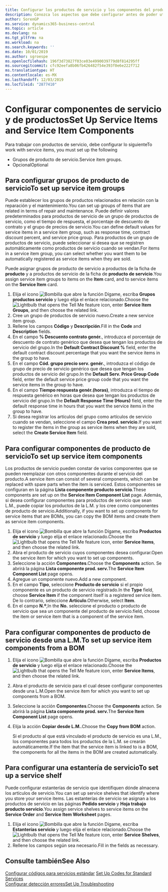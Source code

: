 ```yaml
---
title: Configurar los productos de servicio y los componentes del producto de servicio | Documentos de Microsoft
description: Conozca los aspectos que debe configurar antes de poder utilizar los productos del servicio, incluidos los valores predeterminados, como el tiempo de respuesta, el porcentaje de descuento del contrato y el grupo de precios de servicio.
author: SorenGP
ms.service: dynamics365-business-central
ms.topic: article
ms.devlang: na
ms.tgt_pltfrm: na
ms.workload: na
ms.search.keywords: ''
ms.date: 10/01/2019
ms.author: sgroespe
ms.openlocfilehash: 196f3d73827f03ce03e4990039779d8f814295ff
ms.sourcegitcommit: cfc92eefa8b06fb426482f54e393f0e6e222f712
ms.translationtype: HT
ms.contentlocale: es-MX
ms.lasthandoff: 12/03/2019
ms.locfileid: "2877410"
---
```

# <a name="set-up-service-items-and-service-item-components"></a><span data-ttu-id="9fc34-103">Configurar componentes de servicio y de productos</span><span class="sxs-lookup"><span data-stu-id="9fc34-103">Set Up Service Items and Service Item Components</span></span>
<span data-ttu-id="9fc34-104">Para trabajar con productos de servicio, debe configurar lo siguiente</span><span class="sxs-lookup"><span data-stu-id="9fc34-104">To work with service items, you must set up the following</span></span>

* <span data-ttu-id="9fc34-105">Grupos de producto de servicio.</span><span class="sxs-lookup"><span data-stu-id="9fc34-105">Service item groups.</span></span>
* <span data-ttu-id="9fc34-106">Opcional</span><span class="sxs-lookup"><span data-stu-id="9fc34-106">Optional</span></span>

## <a name="to-set-up-service-item-groups"></a><span data-ttu-id="9fc34-107">Para configurar grupos de producto de servicio</span><span class="sxs-lookup"><span data-stu-id="9fc34-107">To set up service item groups</span></span>
<span data-ttu-id="9fc34-108">Puede establecer los grupos de productos relacionados en relación con la reparación y el mantenimiento.</span><span class="sxs-lookup"><span data-stu-id="9fc34-108">You can set up groups of items that are related in terms of repair and maintenance.</span></span> <span data-ttu-id="9fc34-109">Puede definir valores predeterminados para productos de servicio de un grupo de productos de servicio, como el tiempo de respuesta, el porcentaje de descuento de contrato y el grupo de precios de servicio.</span><span class="sxs-lookup"><span data-stu-id="9fc34-109">You can define default values for service items in a service item group, such as response time, contract discount percent, and service price group.</span></span> <span data-ttu-id="9fc34-110">Para productos de un grupo de productos de servicio, puede seleccionar si desea que se registren automáticamente como productos de servicio cuando se vendan.</span><span class="sxs-lookup"><span data-stu-id="9fc34-110">For items in a service item group, you can select whether you want them to be automatically registered as service items when they are sold.</span></span>  

<span data-ttu-id="9fc34-111">Puede asignar grupos de producto de servicio a productos de la ficha de **producto** y a productos de servicio de la ficha de **producto de servicio**.</span><span class="sxs-lookup"><span data-stu-id="9fc34-111">You assign service item groups to items on the **Item** card, and to service items on the **Service Item** card.</span></span>  

1. <span data-ttu-id="9fc34-112">Elija el icono ![Bombilla que abre la función Dígame](media/ui-search/search_small.png "Dígame qué desea hacer"), escriba **Grupos productos servicio** y luego elija el enlace relacionado.</span><span class="sxs-lookup"><span data-stu-id="9fc34-112">Choose the ![Lightbulb that opens the Tell Me feature](media/ui-search/search_small.png "Tell me what you want to do") icon, enter **Service Item Groups**, and then choose the related link.</span></span>  
2. <span data-ttu-id="9fc34-113">Cree un grupo de productos de servicio nuevo.</span><span class="sxs-lookup"><span data-stu-id="9fc34-113">Create a new service item group.</span></span>  
3. <span data-ttu-id="9fc34-114">Rellene los campos **Código** y **Descripción**.</span><span class="sxs-lookup"><span data-stu-id="9fc34-114">Fill in the **Code** and **Description** fields.</span></span>  
4. <span data-ttu-id="9fc34-115">En el campo **% Descuento contrato genér.**, introduzca el porcentaje de descuento de contrato genérico que desea que tengan los productos de servicio del grupo.</span><span class="sxs-lookup"><span data-stu-id="9fc34-115">In the **Default Contract Discount %** field, enter the default contract discount percentage that you want the service items in the group to have.</span></span>  
5. <span data-ttu-id="9fc34-116">En el campo **Cód. grupo precio serv. genér.**, introduzca el código de grupo de precio de servicio genérico que desea que tengan los productos de servicio del grupo.</span><span class="sxs-lookup"><span data-stu-id="9fc34-116">In the **Default Serv. Price Group Code** field, enter the default service price group code that you want the service items in the group to have.</span></span>  
6. <span data-ttu-id="9fc34-117">En el campo **Tiempo respuesta genér.(horas)**, introduzca el tiempo de respuesta genérico en horas que desea que tengan los productos de servicio del grupo.</span><span class="sxs-lookup"><span data-stu-id="9fc34-117">In the **Default Response Time (Hours)** field, enter the default response time in hours that you want the service items in the group to have.</span></span>  
7. <span data-ttu-id="9fc34-118">Si desea registrar los artículos del grupo como artículos de servicio cuando se vendan, seleccione el campo **Crea prod. servicio**.</span><span class="sxs-lookup"><span data-stu-id="9fc34-118">If you want to register the items in the group as service items when they are sold, select the **Create Service Item** field.</span></span>  

## <a name="to-set-up-service-item-components"></a><span data-ttu-id="9fc34-119">Para configurar componentes de producto de servicio</span><span class="sxs-lookup"><span data-stu-id="9fc34-119">To set up service item components</span></span>
<span data-ttu-id="9fc34-120">Los productos de servicio pueden constar de varios componentes que se pueden reemplazar con otros componentes durante el servicio del producto.</span><span class="sxs-lookup"><span data-stu-id="9fc34-120">A service item can consist of several components, which can be replaced with spare parts when the item is serviced.</span></span> <span data-ttu-id="9fc34-121">Estos componentes se configuran en la página **Lista componente producto servicio**.</span><span class="sxs-lookup"><span data-stu-id="9fc34-121">These components are set up on the **Service Item Component List** page.</span></span> <span data-ttu-id="9fc34-122">Además, si desea configurar componentes para productos de servicio que sean L.M., puede copiar los productos de la L.M. y los cree como componentes de producto de servicio.</span><span class="sxs-lookup"><span data-stu-id="9fc34-122">Additionally, if you want to set up components for service items that are BOMs, you can copy the BOM items and create them as service item components.</span></span>

1. <span data-ttu-id="9fc34-123">Elija el icono ![Bombilla que abre la función Dígame](media/ui-search/search_small.png "Dígame qué desea hacer"), escriba **Productos de servicio** y luego elija el enlace relacionado.</span><span class="sxs-lookup"><span data-stu-id="9fc34-123">Choose the ![Lightbulb that opens the Tell Me feature](media/ui-search/search_small.png "Tell me what you want to do") icon, enter **Service Items**, and then choose the related link.</span></span>
2. <span data-ttu-id="9fc34-124">Abra el producto de servicio cuyos componentes desea configurar.</span><span class="sxs-lookup"><span data-stu-id="9fc34-124">Open the service item for which you want to set up components.</span></span>  
3. <span data-ttu-id="9fc34-125">Seleccione la acción **Componentes**.</span><span class="sxs-lookup"><span data-stu-id="9fc34-125">Choose the **Components** action.</span></span> <span data-ttu-id="9fc34-126">Se abrirá la página **Lista componente prod. serv.**</span><span class="sxs-lookup"><span data-stu-id="9fc34-126">The **Service Item Component List** page opens.</span></span>  
4. <span data-ttu-id="9fc34-127">Agregue un componente nuevo.</span><span class="sxs-lookup"><span data-stu-id="9fc34-127">Add a new component.</span></span>  
5. <span data-ttu-id="9fc34-128">En el campo **Tipo**, seleccione **Producto de servicio** si el propio componente es un producto de servicio registrado.</span><span class="sxs-lookup"><span data-stu-id="9fc34-128">In the **Type** field, choose **Service Item** if the component itself is a registered service item.</span></span> <span data-ttu-id="9fc34-129">De lo contrario, seleccione **Artículo**.</span><span class="sxs-lookup"><span data-stu-id="9fc34-129">Otherwise, select **Item**.</span></span>  
6. <span data-ttu-id="9fc34-130">En el campo **N.º**,</span><span class="sxs-lookup"><span data-stu-id="9fc34-130">In the **No.**</span></span> <span data-ttu-id="9fc34-131">seleccione el producto o producto de servicio que sea un componente del producto de servicio.</span><span class="sxs-lookup"><span data-stu-id="9fc34-131">field, choose the item or service item that is a component of the service item.</span></span>  

## <a name="to-set-up-service-item-components-from-a-bom"></a><span data-ttu-id="9fc34-132">Para configurar componentes de producto de servicio desde una L.M.</span><span class="sxs-lookup"><span data-stu-id="9fc34-132">To set up service item components from a BOM</span></span>
1.  <span data-ttu-id="9fc34-133">Elija el icono ![Bombilla que abre la función Dígame](media/ui-search/search_small.png "Dígame qué desea hacer"), escriba **Productos de servicio** y luego elija el enlace relacionado.</span><span class="sxs-lookup"><span data-stu-id="9fc34-133">Choose the ![Lightbulb that opens the Tell Me feature](media/ui-search/search_small.png "Tell me what you want to do") icon, enter **Service Items**, and then choose the related link.</span></span>  
2. <span data-ttu-id="9fc34-134">Abra el producto de servicio para el cual desee configurar componentes desde una L.M.</span><span class="sxs-lookup"><span data-stu-id="9fc34-134">Open the service item for which you want to set up components from a BOM.</span></span>  
3. <span data-ttu-id="9fc34-135">Seleccione la acción **Componentes**.</span><span class="sxs-lookup"><span data-stu-id="9fc34-135">Choose the **Components** action.</span></span> <span data-ttu-id="9fc34-136">Se abrirá la página **Lista componente prod. serv.**</span><span class="sxs-lookup"><span data-stu-id="9fc34-136">The **Service Item Component List** page opens.</span></span>  
4. <span data-ttu-id="9fc34-137">Elija la acción **Copiar desde L.M.**.</span><span class="sxs-lookup"><span data-stu-id="9fc34-137">Choose the **Copy from BOM** action.</span></span>  

    <span data-ttu-id="9fc34-138">Si el producto al que está vinculado el producto de servicio es una L.M., los componentes para todos los productos de la L.M. se crearán automáticamente.</span><span class="sxs-lookup"><span data-stu-id="9fc34-138">If the item that the service item is linked to is a BOM, the components for all the items in the BOM are created automatically.</span></span>  

## <a name="to-set-up-a-service-shelf"></a><span data-ttu-id="9fc34-139">Para configurar una estantería de servicio</span><span class="sxs-lookup"><span data-stu-id="9fc34-139">To set up a service shelf</span></span>
<span data-ttu-id="9fc34-140">Puede configurar estanterías de servicio que identifiquen dónde almacena los artículos de servicio.</span><span class="sxs-lookup"><span data-stu-id="9fc34-140">You can set up service shelves that identify where you store your service items.</span></span> <span data-ttu-id="9fc34-141">Las estanterías de servicio se asignan a los productos de servicio en las páginas **Pedido servicio** y **Hoja trabajo producto servicio**.</span><span class="sxs-lookup"><span data-stu-id="9fc34-141">You assign service shelves to service items on the **Service Order** and **Service Item Worksheet** pages.</span></span>  

1. <span data-ttu-id="9fc34-142">Elija el icono ![Bombilla que abre la función Dígame](media/ui-search/search_small.png "Dígame qué desea hacer"), escriba **Estanterías servicio** y luego elija el enlace relacionado.</span><span class="sxs-lookup"><span data-stu-id="9fc34-142">Choose the ![Lightbulb that opens the Tell Me feature](media/ui-search/search_small.png "Tell me what you want to do") icon, enter **Service Shelves**, and then choose the related link.</span></span>
2. <span data-ttu-id="9fc34-143">Rellene los campos según sea necesario.</span><span class="sxs-lookup"><span data-stu-id="9fc34-143">Fill in the fields as necessary.</span></span>

## <a name="see-also"></a><span data-ttu-id="9fc34-144">Consulte también</span><span class="sxs-lookup"><span data-stu-id="9fc34-144">See Also</span></span>
<span data-ttu-id="9fc34-145">[Configurar códigos para servicios estándar](service-how-setup-service-coding.md) </span><span class="sxs-lookup"><span data-stu-id="9fc34-145">[Set Up Codes for Standard Services](service-how-setup-service-coding.md) </span></span>  
[<span data-ttu-id="9fc34-146">Configurar detección errores</span><span class="sxs-lookup"><span data-stu-id="9fc34-146">Set Up Troubleshooting</span></span>](service-how-setup-troubleshooting.md)
